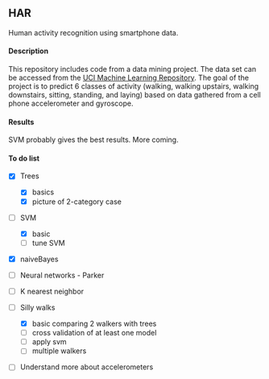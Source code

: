 ## HAR
Human activity recognition using smartphone data.


#### Description
This repository includes code from a data mining project. The data set can be accessed from the  [UCI Machine Learning Repository](https://archive.ics.uci.edu/ml/datasets/Human+Activity+Recognition+Using+Smartphones). The goal of the project is to predict 6 classes of activity (walking, walking upstairs, walking downstairs, sitting, standing, and laying) based on data gathered from a cell phone accelerometer and gyroscope.


#### Results
SVM probably gives the best results. More coming.


#### To do list
 - [x] Trees
   - [x] basics
   - [x] picture of 2-category case
 - [ ] SVM
   - [x] basic
   - [ ] tune SVM
 - [x] naiveBayes
 - [ ] Neural networks - Parker
 - [ ] K nearest neighbor
 - [ ] Silly walks
   - [x] basic comparing 2 walkers with trees
   - [ ] cross validation of at least one model
   - [ ] apply svm
   - [ ] multiple walkers
 - [ ] Understand more about accelerometers

